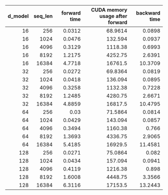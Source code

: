 |   d_model |   seq_len |   forward time |   CUDA memory usage after forward |   backward time |
|----------:|----------:|---------------:|----------------------------------:|----------------:|
|        16 |       256 |         0.0312 |                           68.9614 |          0.0898 |
|        16 |      1024 |         0.0476 |                          132.594  |          0.0937 |
|        16 |      4096 |         0.3129 |                         1118.38   |          0.6993 |
|        16 |      8192 |         1.2175 |                         4252.75   |          2.6391 |
|        16 |     16384 |         4.7718 |                        16761.5    |         10.3709 |
|        32 |       256 |         0.0272 |                           69.8364 |          0.0819 |
|        32 |      1024 |         0.0418 |                          136.094  |          0.0895 |
|        32 |      4096 |         0.3258 |                         1132.38   |          0.7228 |
|        32 |      8192 |         1.2485 |                         4280.75   |          2.6671 |
|        32 |     16384 |         4.8859 |                        16817.5    |         10.4795 |
|        64 |       256 |         0.03   |                           71.5864 |          0.0814 |
|        64 |      1024 |         0.0429 |                          143.094  |          0.0857 |
|        64 |      4096 |         0.3494 |                         1160.38   |          0.766  |
|        64 |      8192 |         1.3693 |                         4336.75   |          2.9065 |
|        64 |     16384 |         5.4185 |                        16929.5    |         11.4581 |
|       128 |       256 |         0.0271 |                           75.0864 |          0.082  |
|       128 |      1024 |         0.0434 |                          157.094  |          0.0941 |
|       128 |      4096 |         0.4119 |                         1216.38   |          0.898  |
|       128 |      8192 |         1.6008 |                         4448.75   |          3.3566 |
|       128 |     16384 |         6.3116 |                        17153.5    |         13.2443 |